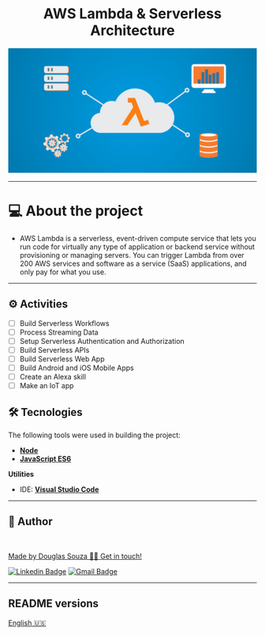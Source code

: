 <h1 align="center">AWS Lambda & Serverless Architecture</h1>

<p align="center">
    <img src="assets/logo.png">
</p>

---

# 💻 About the project

- AWS Lambda is a serverless, event-driven compute service that lets you run code for virtually any type of application or backend service without provisioning or managing servers. You can trigger Lambda from over 200 AWS services and software as a service (SaaS) applications, and only pay for what you use.

---

## ⚙️ Activities

- [ ] Build Serverless Workflows
- [ ] Process Streaming Data
- [ ] Setup Serverless Authentication and Authorization
- [ ] Build Serverless APIs
- [ ] Build Serverless Web App
- [ ] Build Android and iOS Mobile Apps
- [ ] Create an Alexa skill
- [ ] Make an IoT app

## 🛠 Tecnologies

The following tools were used in building the project:

- **[Node](https://nodejs.org/en/download/)**
- **[JavaScript ES6](https://www.javascript.com/)**

**Utilities**

- IDE: **[Visual Studio Code](https://code.visualstudio.com/download)**
---

## 🦸 Author

<a href="#">
 <img style="border-radius: 50%;" src="https://avatars.githubusercontent.com/u/50157211?s=120&v=4" width="100px;" alt=""/>
<br />

Made by Douglas Souza 👋🏽 Get in touch!

[![Linkedin Badge](https://img.shields.io/badge/-Douglas-blue?style=flat-square&logo=Linkedin&logoColor=white&link=https://www.linkedin.com/in/dagurasujava/)](https://www.linkedin.com/in/dagurasujava/)
[![Gmail Badge](https://img.shields.io/badge/-contini.ds@gmail.com-c14438?style=flat-square&logo=Gmail&logoColor=white&link=mailto:contini.ds@gmail.com)](mailto:contini.ds@gmail.com)

---
## README versions

[English 🇺🇸](./README.md)
